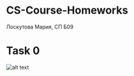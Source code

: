 # CS-Course-Homeworks
Лоскутова Мария, СП Б09

# Task 0
![alt text]([HW1/Task0.png](https://github.com/minstradamuss/CS-Course-Homeworks/blob/main/HW1/Task0.png))


